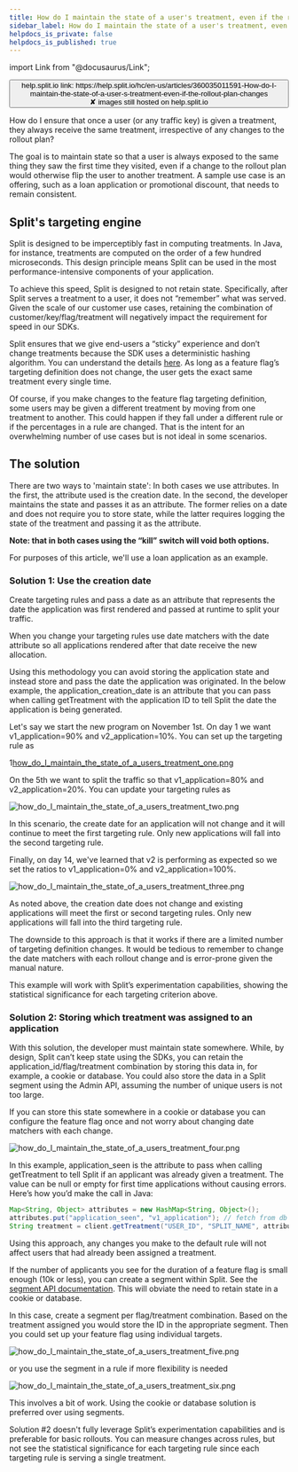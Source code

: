 ```yaml
---
title: How do I maintain the state of a user's treatment, even if the rollout plan changes?
sidebar_label: How do I maintain the state of a user's treatment, even if the rollout plan changes?
helpdocs_is_private: false
helpdocs_is_published: true
---
```


import Link from "@docusaurus/Link";

<p>
  <button style={{borderRadius:'8px', border:'1px', fontFamily:'Courier New', fontWeight:'800', textAlign:'left'}}> help.split.io link: https://help.split.io/hc/en-us/articles/360035011591-How-do-I-maintain-the-state-of-a-user-s-treatment-even-if-the-rollout-plan-changes <br /> ✘ images still hosted on help.split.io </button>
</p>

How do I ensure that once a user (or any traffic key) is given a treatment, they always receive the same treatment, irrespective of any changes to the rollout plan?

The goal is to maintain state so that a user is always exposed to the same thing they saw the first time they visited, even if a change to the rollout plan would otherwise flip the user to another treatment. A sample use case is an offering, such as a loan application or promotional discount, that needs to remain consistent.

## Split's targeting engine

Split is designed to be imperceptibly fast in computing treatments. In Java, for instance, treatments are computed on the order of a few hundred microseconds. This design principle means Split can be used in the most performance-intensive components of your application.

To achieve this speed, Split is designed to not retain state. Specifically, after Split serves a treatment to a user, it does not “remember” what was served. Given the scale of our customer use cases, retaining the combination of customer/key/flag/treatment will negatively impact the requirement for speed in our SDKs.

Split ensures that we give end-users a “sticky” experience and don’t change treatments because the SDK uses a deterministic hashing algorithm. You can understand the details [here](https://help.split.io/hc/en-us/articles/360030024391). As long as a feature flag’s targeting definition does not change, the user gets the exact same treatment every single time.

Of course, if you make changes to the feature flag targeting definition, some users may be given a different treatment by moving from one treatment to another. This could happen if they fall under a different rule or if the percentages in a rule are changed. That is the intent for an overwhelming number of use cases but is not ideal in some scenarios.

## The solution

There are two ways to 'maintain state': In both cases we use attributes. In the first, the attribute used is the creation date. In the second, the developer maintains the state and passes it as an attribute. The former relies on a date and does not require you to store state, while the latter requires logging the state of the treatment and passing it as the attribute.

**Note: that in both cases using the “kill” switch will void both options.**

For purposes of this article, we'll use a loan application as an example. 

### Solution 1: Use the creation date

Create targeting rules and pass a date as an attribute that represents the date the application was first rendered and passed at runtime to split your traffic.

When you change your targeting rules use date matchers with the date attribute so all applications rendered after that date receive the new allocation.

Using this methodology you can avoid storing the application state and instead store and pass the date the application was originated. In the below example, the application_creation_date is an attribute that you can pass when calling getTreatment with the application ID to tell Split the date the application is being generated.

Let's say we start the new program on November 1st. On day 1 we want v1_application=90% and v2_application=10%. You can set up the targeting rule as

1[how_do_I_maintain_the_state_of_a_users_treatment_one.png](https://help.split.io/hc/article_attachments/30833421020173)

On the 5th we want to split the traffic so that v1_application=80% and v2_application=20%. You can update your targeting rules as

![how_do_I_maintain_the_state_of_a_users_treatment_two.png](https://help.split.io/hc/article_attachments/30833432085389)

In this scenario, the create date for an application will not change and it will continue to meet the first targeting rule. Only new applications will fall into the second targeting rule.

Finally, on day 14, we've learned that v2 is performing as expected so we set the ratios to v1_application=0% and v2_application=100%.

![how_do_I_maintain_the_state_of_a_users_treatment_three.png](https://help.split.io/hc/article_attachments/30833421026445)

As noted above, the creation date does not change and existing applications will meet the first or second targeting rules.  Only new applications will fall into the third targeting rule.

The downside to this approach is that it works if there are a limited number of targeting definition changes.  It would be tedious to remember to change the date matchers with each rollout change and is error-prone given the manual nature.

This example will work with Split’s experimentation capabilities, showing the statistical significance for each targeting criterion above.

### Solution 2: Storing which treatment was assigned to an application

With this solution, the developer must maintain state somewhere. While, by design, Split can’t keep state using the SDKs, you can retain the application_id/flag/treatment combination by storing this data in, for example, a cookie or database. You could also store the data in a Split segment using the Admin API, assuming the number of unique users is not too large.

If you can store this state somewhere in a cookie or database you can configure the feature flag once and not worry about changing date matchers with each change.

![how_do_I_maintain_the_state_of_a_users_treatment_four.png](https://help.split.io/hc/article_attachments/30833421028877)

In this example, application_seen is the attribute to pass when calling getTreatment to tell Split if an applicant was already given a treatment. The value can be null or empty for first time applications without causing errors. Here’s how you’d make the call in Java:

```java
Map<String, Object> attributes = new HashMap<String, Object>();
attributes.put("application_seen", "v1_application"); // fetch from db
String treatment = client.getTreatment("USER_ID", "SPLIT_NAME", attributes);
```

Using this approach, any changes you make to the default rule will not affect users that had already been assigned a treatment.

If the number of applicants you see for the duration of a feature flag is small enough (10k or less), you can create a segment within Split. See the [segment API documentation](https://docs.split.io/reference#segment-1). This will obviate the need to retain state in a cookie or database.

In this case, create a segment per flag/treatment combination. Based on the treatment assigned you would store the ID in the appropriate segment.  Then you could set up your feature flag using individual targets. 

![how_do_I_maintain_the_state_of_a_users_treatment_five.png](https://help.split.io/hc/article_attachments/30833432095885)

or you use the segment in a rule if more flexibility is needed

![how_do_I_maintain_the_state_of_a_users_treatment_six.png](https://help.split.io/hc/article_attachments/30833432096397)

This involves a bit of work. Using the cookie or database solution is preferred over using segments.

Solution #2 doesn't fully leverage Split’s experimentation capabilities and is preferable for basic rollouts. You can measure changes across rules, but not see the statistical significance for each targeting rule since each targeting rule is serving a single treatment.